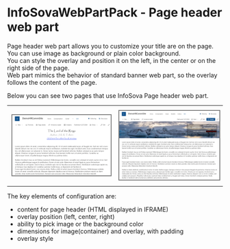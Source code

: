 # InfoSovaWebPartPack - Page header web part

Page header web part allows you to customize your title are on the page.<br/>
You can use image as background or plain color background.<br/>
You can style the overlay and position it on the left, in the center or on the right side of the page.<br/>
Web part mimics the behavior of standard banner web part, so the overlay follows the content of the page.

Below you can see two pages that use InfoSova Page header web part.

<table>
<tr><td style="padding:10px;border:none;">
<img src= "ScreenPageHeader1.png" alt="Example of the Page Header web part 1" style="border: 2px solid grey;">
</td>
<td style="padding:10px;border:none;">
<img src= "ScreenPageHeader2.png" alt="Example of the Page Header web part 2" style="border: 2px solid grey;">
</td>
</tr>
</table>

The key elements of configuration are:
- content for page header (HTML displayed in IFRAME)
- overlay position (left, center, right)
- ability to pick image or the background color
- dimensions for image(container) and overlay, with padding
- overlay style
